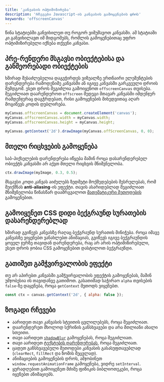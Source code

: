 ```yaml
---
title: 'კანვასის ოპტიმიზირება'
description: 'რჩევები Javascript-ის კანვასის გამოყენების დროს'
keywords: 'offscreenCanvas'
---
```


წინა სტატიებში განვიხილეთ თუ როგორ ვიმუშავოთ კანვასში. ამ სტატიაში კი განვიხილავთ
იმ მიდგომებს, რომლის გამოყენებითაც უფრო ოპტიმიზირებული იქნება თქვენი კანვასი.

## პრე-რენდერი მსგავსი ობიექტებისა და განმეორებადი ობიექტების

ხშირად შესაძლებელია დაგვჭირდეს ვიზუალზე ერთნაირი ელემენტების დარენდერება რამოდენიმე კანვასში
ან იგივე კანვასში გარკვეული დროის შემდგომ. ესეთ დროს შეგიძლია გამოიყენოთ `offscreenCanvas` თვისება.
შეგიძლიათ დაარენდეროთ `offscreen` შედეგი მთავარ კანვასში იმდენჯერ რამდენჯერაც დაგჭრდებათ, რისი
გამოყენების მიხედვითაც აღარ მოგიწევს კოდის დუბლირება.

```js
myCanvas.offscreenCanvas = document.createElement('canvas');
myCanvas.offscreenCanvas.width = myCanvas.width;
myCanvas.offscreenCanvas.height = myCanvas.height;

myCanvas.getContext('2d').drawImage(myCanvas.offScreenCanvas, 0, 0);
```

## მთელი რიცხვების გამოყენება

საბ-პიქსელების დარენდერება იწყება მაშინ როცა დასარენდერებელ ობიექტს კანვასში არ აქვთ მთელი რიცხვის მნიშვნელობა.

```js
ctx.drawImage(myImage, 0.3, 0.5);
```

მსგავსი კოდი კანვას აიძულებს ზედმეტი მოქმედებების შესრულებას, რომ შეიქმნას **anti-aliasing**-ის ეფექტი. თავის ასარიდებლად შეგიძლიათ მნიშვნელობა წინასწარ დაამრგვალოთ
[მათემატიკური მეთოდების](./guides/javascript/math#მეთოდები) გამოყენებით.

## გამოიყენეთ CSS დიდი ბექგრაუნდ სურათების დასარენდერებლად

ხშირად გვიწევს კანვასზე რაღაც ბექგრაუნდ სურათის მინიჭება. როცა იმავე კანვასზე ვიყენებთ ვანახლებთ ანიმაციას, გვიწევს იგივე ბექგრაუნდის ყოველ ჯერზე თავიდან დარენდერება, რაც არ არის ოპტიმიზირებული,
ესეთ დროს ჯობია CSS გამოყენებით დასტილოთ ბექგრაუნდი.

## გათიშეთ გამჭვირვალობის ეფექტი

თუ არ აპირებთ კანვასში გამჭვირვალობის ეფექტის გამოყენებას, მაშინ უმჯობესია ის თავიდანვე გათიშოთ.
გასათიშად საჭირაო `alpha` თვისების `false`-ზე დაყენება, როცა `getContext` მეთოდს ვიყენებთ.

```js
const ctx = canvas.getContext('2d', { alpha: false });
```

## ზოგადი რჩევები

- აარიდეთ თავი კანვასის სტეითის ცვლილებებს, როცა შეგიძლიათ.
- დაარენდერეთ მხოლოდ სქრინის განსხვავები და არა მთლიანი ახალი სთეითი.
- თავი აარიდეთ [`shadowBlur`](https://developer.mozilla.org/en-US/docs/Web/API/CanvasRenderingContext2D/shadowBlur) გამოყენებას, როცა შეგიძლიათ.
- თავი აარიდეთ [ტექსტების დარენდერებას](./doc/guides/javascript/canvas/drawing-text), როცა შეგიძლიათ.
- ცადეთ განსხვავებული მეთოდები კანვასის გასასუფთავებლად (`clearRect`, `fillRect` და ზომის შეცვლად).
- ანიმაციების გამოყენების დროს, ამჯობინეთ `window.requestAnimationFrame` გამოყენება, ვიდრე `setInterval`.
- ყურადღებით გამოიყენეთ მძიმე ფიზიკის ბიბლიოთეკები, როცა იყენებთ ანიმაციებს.
